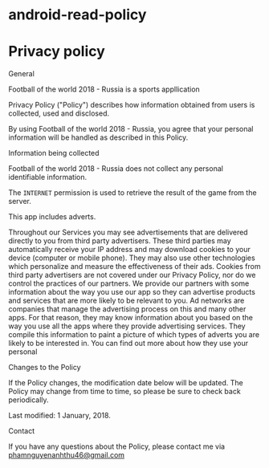 # android-read-policy
# Privacy policy

General

Football of the world 2018 - Russia is a sports appllication

Privacy Policy ("Policy") describes how information obtained from users is collected, used and disclosed.

By using 
Football of the world 2018 - Russia, you agree that your personal information will be handled as described in this Policy.

Information being collected


Football of the world 2018 - Russia does not collect any personal identifiable information.

The `INTERNET` permission is used to retrieve the result of the game from the server.

This app includes adverts.

Throughout our Services you may see advertisements that are delivered directly to you from third party advertisers. These third parties may automatically receive your IP address and may download cookies to your device (computer or mobile phone). They may also use other technologies which personalize and measure the effectiveness of their ads. Cookies from third party advertisers are not covered under our Privacy Policy, nor do we control the practices of our partners. We provide our partners with some information about the way you use our app so they can advertise products and services that are more likely to be relevant to you. Ad networks are companies that manage the advertising process on this and many other apps. For that reason, they may know information about you based on the way you use all the apps where they provide advertising services. They compile this information to paint a picture of which types of adverts you are likely to be interested in. You can find out more about how they use your personal 

Changes to the Policy

If the Policy changes, the modification date below will be updated. The Policy may change from time to time, so please be sure to check back periodically.

Last modified: 1 January, 2018.

Contact

If you have any questions about the Policy, please contact me via phamnguyenanhthu46@gmail.com
